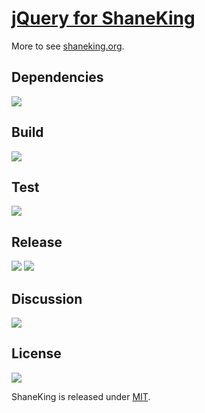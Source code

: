 # [jQuery for ShaneKing][]
More to see [shaneking.org][].

## Dependencies
[![][versioneye img]][versioneye]

## Build
[![][travis img]][travis]

## Test
[![][coverage img]][coverage]

## Release
[![][bowerbadge img]][bowerbadge]
[![][npmbadge img]][npmbadge]

## Discussion
[![][gitter img]][gitter]

## License
[![][license img]][license]

ShaneKing is released under [MIT][].


[jQuery for ShaneKing]: http://shaneking.org/c/jquery-sk
[shaneking.org]: http://shaneking.org/


[versioneye]:https://www.versioneye.com/user/projects/56f7d48f35630e0029db099c
[versioneye img]:https://www.versioneye.com/user/projects/56f7d48f35630e0029db099c/badge.svg


[travis]:https://travis-ci.org/ShaneKing/jquery-sk
[travis img]:https://travis-ci.org/ShaneKing/jquery-sk.png


[coverage]:https://codecov.io/github/ShaneKing/jquery-sk?branch=mirror
[coverage img]:https://codecov.io/github/ShaneKing/jquery-sk/coverage.svg?branch=mirror
[saucelabs]:https://saucelabs.com/u/ShaneKing
[saucelabs img]:https://saucelabs.com/browser-matrix/ShaneKing.svg


[bowerbadge]:http://bower.io/search/?q=jquery-sk
[bowerbadge img]:https://img.shields.io/bower/v/jquery-sk.svg
[npmbadge]:https://www.npmjs.com/package/jquery-sk
[npmbadge img]:https://img.shields.io/npm/v/jquery-sk.svg


[gitter]:https://gitter.im/ShaneKing/jquery-sk?utm_source=badge&utm_medium=badge&utm_campaign=pr-badge
[gitter img]:https://badges.gitter.im/Join%20Chat.svg


[MIT]: https://opensource.org/licenses/MIT
[license]:LICENSE
[license img]:https://img.shields.io/badge/License-MIT-blue.svg
